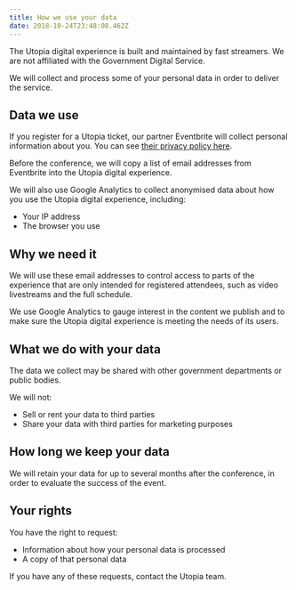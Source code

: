 ```yaml
---
title: How we use your data
date: 2018-10-24T23:48:08.462Z
---
```

The Utopia digital experience is built and maintained by fast streamers. We are not affiliated with the Government Digital Service.

We will collect and process some of your personal data in order to deliver the service.

## Data we use

If you register for a Utopia ticket, our partner Eventbrite will collect personal information about you. You can see [their privacy policy here](https://www.eventbrite.co.uk/support/articles/en_US/Troubleshooting/eventbrite-privacy-policy?lg=en_GB).

Before the conference, we will copy a list of email addresses from Eventbrite into the Utopia digital experience.

We will also use Google Analytics to collect anonymised data about how you use the Utopia digital experience, including:

- Your IP address
- The browser you use

## Why we need it

We will use these email addresses to control access to parts of the experience that are only intended for registered attendees, such as video livestreams and the full schedule.

We use Google Analytics to gauge interest in the content we publish and to make sure the Utopia digital experience is meeting the needs of its users.

## What we do with your data

The data we collect may be shared with other government departments or public bodies.

We will not: 

- Sell or rent your data to third parties
- Share your data with third parties for marketing purposes

## How long we keep your data

We will retain your data for up to several months after the conference, in order to evaluate the success of the event.

## Your rights

You have the right to request:

- Information about how your personal data is processed
- A copy of that personal data

If you have any of these requests, contact the Utopia team.
